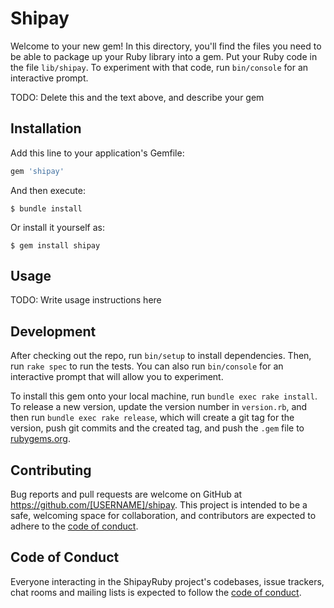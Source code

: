 # Shipay

Welcome to your new gem! In this directory, you'll find the files you need to be able to package up your Ruby library into a gem. Put your Ruby code in the file `lib/shipay`. To experiment with that code, run `bin/console` for an interactive prompt.

TODO: Delete this and the text above, and describe your gem

## Installation

Add this line to your application's Gemfile:

```ruby
gem 'shipay'
```

And then execute:

    $ bundle install

Or install it yourself as:

    $ gem install shipay

## Usage

TODO: Write usage instructions here

## Development

After checking out the repo, run `bin/setup` to install dependencies. Then, run `rake spec` to run the tests. You can also run `bin/console` for an interactive prompt that will allow you to experiment.

To install this gem onto your local machine, run `bundle exec rake install`. To release a new version, update the version number in `version.rb`, and then run `bundle exec rake release`, which will create a git tag for the version, push git commits and the created tag, and push the `.gem` file to [rubygems.org](https://rubygems.org).

## Contributing

Bug reports and pull requests are welcome on GitHub at https://github.com/[USERNAME]/shipay. This project is intended to be a safe, welcoming space for collaboration, and contributors are expected to adhere to the [code of conduct](https://github.com/[USERNAME]/shipay/blob/master/CODE_OF_CONDUCT.md).

## Code of Conduct

Everyone interacting in the ShipayRuby project's codebases, issue trackers, chat rooms and mailing lists is expected to follow the [code of conduct](https://github.com/[USERNAME]/shipay/blob/master/CODE_OF_CONDUCT.md).
